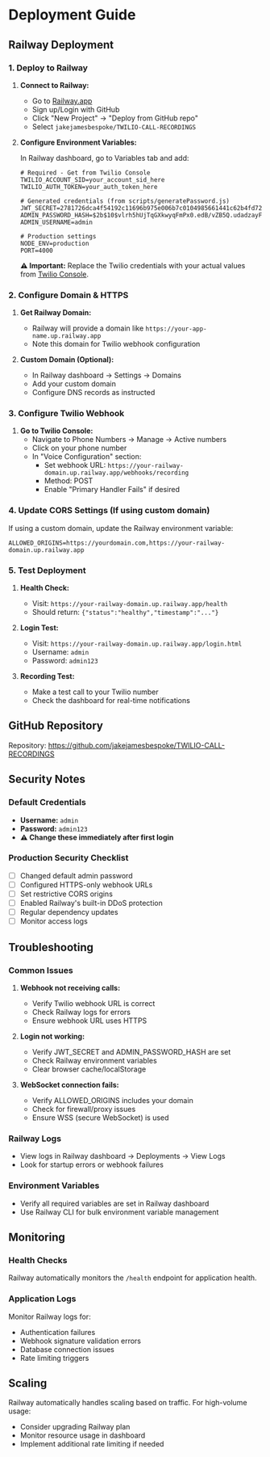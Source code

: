 # Deployment Guide

## Railway Deployment

### 1. Deploy to Railway

1. **Connect to Railway:**
   - Go to [Railway.app](https://railway.app)
   - Sign up/Login with GitHub
   - Click "New Project" → "Deploy from GitHub repo"
   - Select `jakejamesbespoke/TWILIO-CALL-RECORDINGS`

2. **Configure Environment Variables:**
   
   In Railway dashboard, go to Variables tab and add:

   ```env
   # Required - Get from Twilio Console
   TWILIO_ACCOUNT_SID=your_account_sid_here
   TWILIO_AUTH_TOKEN=your_auth_token_here

   # Generated credentials (from scripts/generatePassword.js)
   JWT_SECRET=2781726dca4f54192c11696b975e006b7c0104985661441c62b4fd72e6c12492c1912fc7d730461272ff069d1bad87bf5c42087d9525da55eac80f9ec0454e93
   ADMIN_PASSWORD_HASH=$2b$10$vlrh5hUjTqGXkwyqFmPx0.edB/vZB5Q.udadzayF3knrQa98M8nU6
   ADMIN_USERNAME=admin

   # Production settings
   NODE_ENV=production
   PORT=4000
   ```

   **⚠️ Important:** Replace the Twilio credentials with your actual values from [Twilio Console](https://console.twilio.com).

### 2. Configure Domain & HTTPS

1. **Get Railway Domain:**
   - Railway will provide a domain like `https://your-app-name.up.railway.app`
   - Note this domain for Twilio webhook configuration

2. **Custom Domain (Optional):**
   - In Railway dashboard → Settings → Domains
   - Add your custom domain
   - Configure DNS records as instructed

### 3. Configure Twilio Webhook

1. **Go to Twilio Console:**
   - Navigate to Phone Numbers → Manage → Active numbers
   - Click on your phone number
   - In "Voice Configuration" section:
     - Set webhook URL: `https://your-railway-domain.up.railway.app/webhooks/recording`
     - Method: POST
     - Enable "Primary Handler Fails" if desired

### 4. Update CORS Settings (If using custom domain)

If using a custom domain, update the Railway environment variable:
```env
ALLOWED_ORIGINS=https://yourdomain.com,https://your-railway-domain.up.railway.app
```

### 5. Test Deployment

1. **Health Check:**
   - Visit: `https://your-railway-domain.up.railway.app/health`
   - Should return: `{"status":"healthy","timestamp":"..."}`

2. **Login Test:**
   - Visit: `https://your-railway-domain.up.railway.app/login.html`
   - Username: `admin`
   - Password: `admin123`

3. **Recording Test:**
   - Make a test call to your Twilio number
   - Check the dashboard for real-time notifications

## GitHub Repository

Repository: https://github.com/jakejamesbespoke/TWILIO-CALL-RECORDINGS

## Security Notes

### Default Credentials
- **Username:** `admin`
- **Password:** `admin123`
- **⚠️ Change these immediately after first login**

### Production Security Checklist
- [ ] Changed default admin password
- [ ] Configured HTTPS-only webhook URLs
- [ ] Set restrictive CORS origins
- [ ] Enabled Railway's built-in DDoS protection
- [ ] Regular dependency updates
- [ ] Monitor access logs

## Troubleshooting

### Common Issues

1. **Webhook not receiving calls:**
   - Verify Twilio webhook URL is correct
   - Check Railway logs for errors
   - Ensure webhook URL uses HTTPS

2. **Login not working:**
   - Verify JWT_SECRET and ADMIN_PASSWORD_HASH are set
   - Check Railway environment variables
   - Clear browser cache/localStorage

3. **WebSocket connection fails:**
   - Verify ALLOWED_ORIGINS includes your domain
   - Check for firewall/proxy issues
   - Ensure WSS (secure WebSocket) is used

### Railway Logs
- View logs in Railway dashboard → Deployments → View Logs
- Look for startup errors or webhook failures

### Environment Variables
- Verify all required variables are set in Railway dashboard
- Use Railway CLI for bulk environment variable management

## Monitoring

### Health Checks
Railway automatically monitors the `/health` endpoint for application health.

### Application Logs
Monitor Railway logs for:
- Authentication failures
- Webhook signature validation errors
- Database connection issues
- Rate limiting triggers

## Scaling

Railway automatically handles scaling based on traffic. For high-volume usage:
- Consider upgrading Railway plan
- Monitor resource usage in dashboard
- Implement additional rate limiting if needed